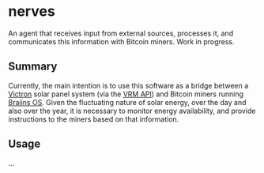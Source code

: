 # nerves

An agent that receives input from external sources, processes it, and communicates this information with Bitcoin miners. Work in progress. 

## Summary

Currently, the main intention is to use this software as a bridge between a [Victron](https://www.victronenergy.com/) solar panel system (via the [VRM API](https://docs.victronenergy.com/vrmapi/overview.html)) and Bitcoin miners running [Braiins OS](https://braiins.com/os/open-source). Given the fluctuating nature of solar energy, over the day and also over the year, it is necessary to monitor energy availability, and provide instructions to the miners based on that information.

## Usage

...
